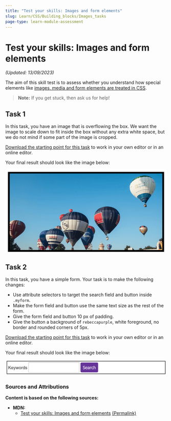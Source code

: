 ```yaml
---
title: "Test your skills: Images and form elements"
slug: Learn/CSS/Building_blocks/Images_tasks
page-type: learn-module-assessment
---
```


# Test your skills: Images and form elements

_(Updated: 13/09/2023)_

The aim of this skill test is to assess whether you understand how special elements like [images, media and form elements are treated in CSS](../../resources/css_building_blocks/images_media_form_elements/README.md).

> **Note:** If you get stuck, then ask us for help!

## Task 1

In this task, you have an image that is overflowing the box. We want the image to scale down to fit inside the box without any extra white space, but we do not mind if some part of the image is cropped.

[Download the starting point for this task](assets/object-fit-download.html) to work in your own editor or in an online editor.

Your final result should look like the image below:

![An image in a box](assets/mdn-images-object-fit.png)

## Task 2

In this task, you have a simple form. Your task is to make the following changes:

- Use attribute selectors to target the search field and button inside `.myform`.
- Make the form field and button use the same text size as the rest of the form.
- Give the form field and button 10 px of padding.
- Give the button a background of `rebeccapurple`, white foreground, no border and rounded corners of 5px.

[Download the starting point for this task](assets/form-download.html) to work in your own editor or in an online editor.

Your final result should look like the image below:

![A single line form](assets/mdn-images-form.png)

### Sources and Attributions

**Content is based on the following sources:**

- **MDN:**
  - [Test your skills: Images and form elements](https://developer.mozilla.org/en-US/docs/Learn/CSS/Building_blocks/Images_tasks) [(Permalink)](https://github.com/mdn/content/blob/bffe6c3486fa8cbaa2291a5e1cd67f704cf483bf/files/en-us/learn/css/building_blocks/images_tasks/index.md)